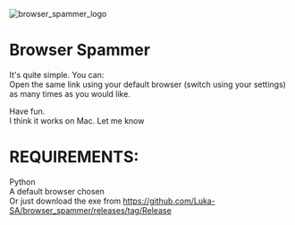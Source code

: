 ![browser_spammer_logo](https://user-images.githubusercontent.com/87711438/153806082-62bbea98-adb6-4463-ad01-9e2ae4a2809d.png)

# Browser Spammer
It's quite simple.
You can:      
Open the same link using your default browser (switch using your settings) as many times as you would like.

Have fun.  
I think it works on Mac.  Let me know  

# REQUIREMENTS:                                                                               
Python                                                                                                                  
A default browser chosen   
Or just download the exe from https://github.com/Luka-SA/browser_spammer/releases/tag/Release  
